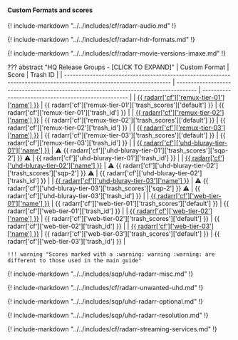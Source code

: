 #### Custom Formats and scores

{! include-markdown "../../includes/cf/radarr-audio.md" !}

{! include-markdown "../../includes/cf/radarr-hdr-formats.md" !}

{! include-markdown "../../includes/cf/radarr-movie-versions-imaxe.md" !}

??? abstract "HQ Release Groups - [CLICK TO EXPAND]"
    | Custom Format                                                                                                       | Score                                                                                 | Trash ID                                             |
    | ------------------------------------------------------------------------------------------------------------------- | ------------------------------------------------------------------------------------- | ---------------------------------------------------- |
    | [{{ radarr['cf']['remux-tier-01']['name'] }}](/Radarr/Radarr-collection-of-custom-formats/#remux-tier-01)           | {{ radarr['cf']['remux-tier-01']['trash_scores']['default'] }}                        | {{ radarr['cf']['remux-tier-01']['trash_id'] }}      |
    | [{{ radarr['cf']['remux-tier-02']['name'] }}](/Radarr/Radarr-collection-of-custom-formats/#remux-tier-02)           | {{ radarr['cf']['remux-tier-02']['trash_scores']['default'] }}                        | {{ radarr['cf']['remux-tier-02']['trash_id'] }}      |
    | [{{ radarr['cf']['remux-tier-03']['name'] }}](/Radarr/Radarr-collection-of-custom-formats/#remux-tier-03)           | {{ radarr['cf']['remux-tier-03']['trash_scores']['default'] }}                        | {{ radarr['cf']['remux-tier-03']['trash_id'] }}      |
    | [{{ radarr['cf']['uhd-bluray-tier-01']['name'] }}](/Radarr/Radarr-collection-of-custom-formats/#uhd-bluray-tier-01) | :warning: {{ radarr['cf']['uhd-bluray-tier-01']['trash_scores']['sqp-2'] }} :warning: | {{ radarr['cf']['uhd-bluray-tier-01']['trash_id'] }} |
    | [{{ radarr['cf']['uhd-bluray-tier-02']['name'] }}](/Radarr/Radarr-collection-of-custom-formats/#uhd-bluray-tier-02) | :warning: {{ radarr['cf']['uhd-bluray-tier-02']['trash_scores']['sqp-2'] }} :warning: | {{ radarr['cf']['uhd-bluray-tier-02']['trash_id'] }} |
    | [{{ radarr['cf']['uhd-bluray-tier-03']['name'] }}](/Radarr/Radarr-collection-of-custom-formats/#uhd-bluray-tier-03) | :warning: {{ radarr['cf']['uhd-bluray-tier-03']['trash_scores']['sqp-2'] }} :warning: | {{ radarr['cf']['uhd-bluray-tier-03']['trash_id'] }} |
    | [{{ radarr['cf']['web-tier-01']['name'] }}](/Radarr/Radarr-collection-of-custom-formats/#web-tier-01)               | {{ radarr['cf']['web-tier-01']['trash_scores']['default'] }}                          | {{ radarr['cf']['web-tier-01']['trash_id'] }}        |
    | [{{ radarr['cf']['web-tier-02']['name'] }}](/Radarr/Radarr-collection-of-custom-formats/#web-tier-02)               | {{ radarr['cf']['web-tier-02']['trash_scores']['default'] }}                          | {{ radarr['cf']['web-tier-02']['trash_id'] }}        |
    | [{{ radarr['cf']['web-tier-03']['name'] }}](/Radarr/Radarr-collection-of-custom-formats/#web-tier-03)               | {{ radarr['cf']['web-tier-03']['trash_scores']['default'] }}                          | {{ radarr['cf']['web-tier-03']['trash_id'] }}        |

    !!! warning "Scores marked with a :warning: warning :warning: are different to those used in the main guide"

{! include-markdown "../../includes/sqp/uhd-radarr-misc.md" !}

{! include-markdown "../../includes/cf/radarr-unwanted-uhd.md" !}

{! include-markdown "../../includes/sqp/uhd-radarr-optional.md" !}

{! include-markdown "../../includes/sqp/uhd-radarr-resolution.md" !}

{! include-markdown "../../includes/cf/radarr-streaming-services.md" !}
